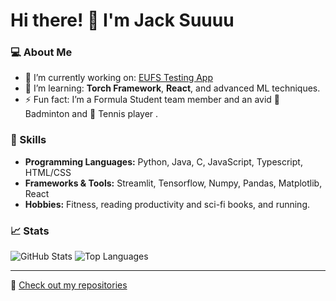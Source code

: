 # Hi there! 👋 I'm Jack Suuuu

### 💻 About Me
- 🔭 I’m currently working on: [EUFS Testing App](https://github.com/your-link-here)
- 🌱 I’m learning: **Torch Framework**, **React**, and advanced ML techniques.
- ⚡ Fun fact: I’m a Formula Student team member and an avid 🏸 Badminton and 🎾 Tennis player .

### 🚀 Skills
- **Programming Languages:** Python, Java, C, JavaScript, Typescript, HTML/CSS
- **Frameworks & Tools:** Streamlit, Tensorflow, Numpy, Pandas, Matplotlib, React
- **Hobbies:** Fitness, reading productivity and sci-fi books, and running.

### 📈 Stats
![GitHub Stats](https://github-readme-stats.vercel.app/api?username=JackSuuu&show_icons=true&theme=tokyonight)
![Top Languages](https://github-readme-stats.vercel.app/api/top-langs/?username=JackSuuu&layout=compact&theme=tokyonight)


---

📝 [Check out my repositories](https://github.com/JackSuuu?tab=repositories)
